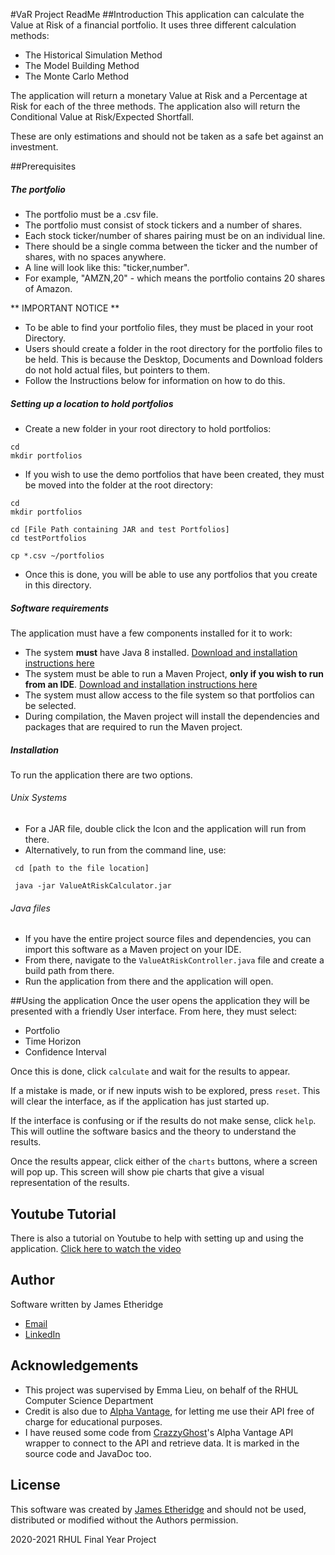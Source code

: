 #VaR Project ReadMe
##Introduction
This application can calculate the Value at Risk of a financial portfolio. It uses three different calculation methods:
* The Historical Simulation Method
* The Model Building Method
* The Monte Carlo Method

The application will return a monetary Value at Risk and a Percentage at Risk for each of the three methods. The application also will return the Conditional Value at Risk/Expected Shortfall.

These are only estimations and should not be taken as a safe bet against an investment.

##Prerequisites

##### The portfolio
* The portfolio must be a .csv file. 
* The portfolio must consist of stock tickers and a number of shares.
* Each stock ticker/number of shares pairing must be on an individual line.
* There should be a single comma between the ticker and the number of shares, with no spaces anywhere.
* A line will look like this: "ticker,number".
* For example, "AMZN,20" - which means the portfolio contains 20 shares of Amazon.

** IMPORTANT NOTICE **
* To be able to find your portfolio files, they must be placed in your root Directory.
* Users should create a folder in the root directory for the portfolio files to be held. This is because the Desktop, Documents and Download folders do not hold actual files, but pointers to them.
* Follow the Instructions below for information on how to do this.

##### Setting up a location to hold portfolios
* Create a new folder in your root directory to hold portfolios:

``` 
cd
mkdir portfolios
```
* If you wish to use the demo portfolios that have been created, they must be moved into the folder at the root directory:

``` 
cd
mkdir portfolios

cd [File Path containing JAR and test Portfolios]
cd testPortfolios

cp *.csv ~/portfolios
```

* Once this is done, you will be able to use any portfolios that you create in this directory.

##### Software requirements
The application must have a few components installed for it to work:
* The system **must** have Java 8 installed. [Download and installation instructions here](https://www.java.com/en/download/help/index_installing.html)
* The system must be able to run a Maven Project, **only if you wish to run from an IDE**.
 [Download and installation instructions here](https://maven.apache.org/download.cgi)
* The system must allow access to the file system so that portfolios can be selected.
* During compilation, the Maven project will install the dependencies and packages that are required to run the Maven project.


##### Installation
To run the application there are two options.
###### Unix Systems
* For a JAR file, double click the Icon and the application will run from there.
* Alternatively, to run from the command line, use:

```
 cd [path to the file location]
 
 java -jar ValueAtRiskCalculator.jar
```

###### Java files
* If you have the entire project source files and dependencies, you can import this software as a Maven project on your IDE.
* From there, navigate to the ``ValueAtRiskController.java`` file and create a build path from there.
* Run the application from there and the application will open.

##Using the application
Once the user opens the application they will be presented with a friendly User interface. From here, they must select:
* Portfolio
* Time Horizon 
* Confidence Interval

Once this is done, click ``calculate`` and wait for the results to appear.

If a mistake is made, or if new inputs wish to be explored,  press ``reset``. This will clear the interface, as if the application has just started up.

If the interface is confusing or if the results do not make sense, click ``help``. This will outline the software basics and the theory to understand the results.

Once the results appear, click either of the ``charts`` buttons, where a screen will pop up. This screen will show pie charts that give a visual representation of the results.

## Youtube Tutorial
There is also a tutorial on Youtube to help with setting up and using the application. [Click here to watch the video](https://youtu.be/eqMs5HTWmk0)

## Author
Software written by James Etheridge
* [Email](jamesajetheridge@hotmail.com)
* [LinkedIn](https://www.linkedin.com/in/james-etheridge-83471a195/)

## Acknowledgements
* This project was supervised by Emma Lieu, on behalf of the RHUL Computer Science Department
* Credit is also due to [Alpha Vantage](https://www.alphavantage.co), for letting me use their API free of charge for educational purposes.
* I have reused some code from [CrazzyGhost](https://github.com/crazzyghost/alphavantage-java)'s Alpha Vantage API wrapper to connect to the API and retrieve data. It is marked in the source code and JavaDoc too.

## License
This software was created by [James Etheridge](jamesajetheridge@hotmail.com) and should not be used, distributed or modified without the Authors permission. 

2020-2021 RHUL Final Year Project